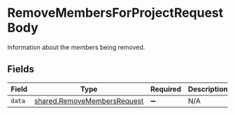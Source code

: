 # RemoveMembersForProjectRequestBody

Information about the members being removed.


## Fields

| Field                                                                      | Type                                                                       | Required                                                                   | Description                                                                |
| -------------------------------------------------------------------------- | -------------------------------------------------------------------------- | -------------------------------------------------------------------------- | -------------------------------------------------------------------------- |
| `data`                                                                     | [shared.RemoveMembersRequest](../../models/shared/removemembersrequest.md) | :heavy_minus_sign:                                                         | N/A                                                                        |